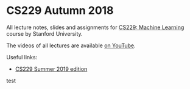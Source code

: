# CS229 Autumn 2018

All lecture notes, slides and assignments for [CS229: Machine Learning](http://cs229.stanford.edu/) course by Stanford University.

The videos of all lectures are available [on YouTube](https://www.youtube.com/playlist?list=PLoROMvodv4rMiGQp3WXShtMGgzqpfVfbU).

Useful links:
- [CS229 Summer 2019 edition](https://github.com/maxim5/cs229-2019-summer)


test